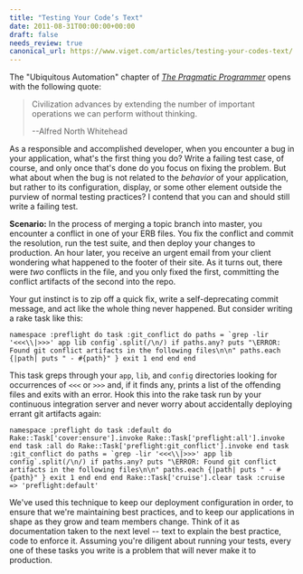 ```yaml
---
title: "Testing Your Code’s Text"
date: 2011-08-31T00:00:00+00:00
draft: false
needs_review: true
canonical_url: https://www.viget.com/articles/testing-your-codes-text/
---
```


The "Ubiquitous Automation" chapter of [*The Pragmatic
Programmer*](https://books.google.com/books?id=5wBQEp6ruIAC&lpg=PA254&vq=ubiquitous%20automation&pg=PA230#v=onepage&q&f=false)
opens with the following quote:

> Civilization advances by extending the number of important operations
> we can perform without thinking.
>
> --Alfred North Whitehead

As a responsible and accomplished developer, when you encounter a bug in
your application, what's the first thing you do? Write a failing test
case, of course, and only once that's done do you focus on fixing the
problem. But what about when the bug is not related to the *behavior* of
your application, but rather to its configuration, display, or some
other element outside the purview of normal testing practices? I contend
that you can and should still write a failing test.

**Scenario:** In the process of merging a topic branch into master, you
encounter a conflict in one of your ERB files. You fix the conflict and
commit the resolution, run the test suite, and then deploy your changes
to production. An hour later, you receive an urgent email from your
client wondering what happened to the footer of their site. As it turns
out, there were *two* conflicts in the file, and you only fixed the
first, committing the conflict artifacts of the second into the repo.

Your gut instinct is to zip off a quick fix, write a self-deprecating
commit message, and act like the whole thing never happened. But
consider writing a rake task like this:

    namespace :preflight do task :git_conflict do paths = `grep -lir '<<<\\|>>>' app lib config`.split(/\n/) if paths.any? puts "\ERROR: Found git conflict artifacts in the following files\n\n" paths.each {|path| puts " - #{path}" } exit 1 end end end 

This task greps through your `app`, `lib`, and `config` directories
looking for occurrences of `<<<` or `>>>` and, if it finds any, prints a
list of the offending files and exits with an error. Hook this into the
rake task run by your continuous integration server and never worry
about accidentally deploying errant git artifacts again:

    namespace :preflight do task :default do Rake::Task['cover:ensure'].invoke Rake::Task['preflight:all'].invoke end task :all do Rake::Task['preflight:git_conflict'].invoke end task :git_conflict do paths = `grep -lir '<<<\\|>>>' app lib config`.split(/\n/) if paths.any? puts "\ERROR: Found git conflict artifacts in the following files\n\n" paths.each {|path| puts " - #{path}" } exit 1 end end end Rake::Task['cruise'].clear task :cruise => 'preflight:default' 

We've used this technique to keep our deployment configuration in order,
to ensure that we're maintaining best practices, and to keep our
applications in shape as they grow and team members change. Think of it
as documentation taken to the next level -- text to explain the best
practice, code to enforce it. Assuming you're diligent about running
your tests, every one of these tasks you write is a problem that will
never make it to production.
